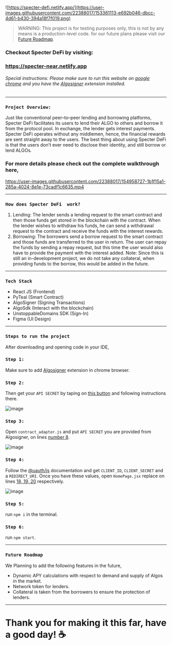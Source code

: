 ![https://specter-defi.netlify.app/](https://user-images.githubusercontent.com/22388017/153361113-e692b046-dbcc-4d61-b430-394a18f7f019.png)

> WARNING: This project is for testing purposes only, this is not by any means is a production-level code. for our future plans please visit our [Future Roadmap](https://github.com/Code-Decoders/algorant-defi-app#future-roadmap).

### Checkout Specter DeFi by visiting:
### https://specter-near.netlify.app
###### Special instructions: Please make sure to run this website on [google chrome](https://www.google.com/chrome/?brand=FHFK&gclid=Cj0KCQiAjJOQBhCkARIsAEKMtO340I7QAqj4f4aqz66DT7Ow74cSK-4a0zoFKXNDQHJWcXr0xeji5soaAvXlEALw_wcB&gclsrc=aw.ds) and you have the [Algosigner](https://www.purestake.com/technology/algosigner/) extension installed.

---

### `Project Overview:`
Just like conventional peer–to–peer lending and borrowing platforms, Specter DeFi facilitates its users to lend their ALGO to others and borrow it from the protocol pool.
In exchange, the lender gets interest payments. Specter DeFi operates without any middlemen, hence, the financial rewards are sent straight away to the users. The best thing about using Specter DeFi is that the users don’t ever need to disclose their identity, and still borrow or lend ALGOs.

### For more details please check out the complete walkthrough here,



https://user-images.githubusercontent.com/22388017/154958727-1b1f15a1-285a-4024-8e1e-73cadf1c6635.mp4



---

### `How does Specter DeFi  work?`
1. Lending:
The lender sends a lending request to the smart contract and then those funds get stored in the blockchain with the contract. When the lender wishes to withdraw his funds, he can send a withdrawal request to the contract and receive the funds with the interest rewards.
2. Borrowing:
The borrowers send a borrow request to the smart contract and those funds are transferred to the user in return. The user can repay the funds by sending a repay request, but this time the user would also have to provide the payment with the interest added.
Note: Since this is still an in-development project, we do not take any collateral, when providing funds to the borrow, this would be added in the future.

---

### `Tech Stack`
* React JS (Frontend)
* PyTeal (Smart Contract)
* AlgoSigner (Signing Transactions)
* AlgoSdk (Interact with the blockchain)
* UnstoppableDomains SDK (Sign-In)
* Figma (UI Design)

--- 

### `Steps to run the project`
After downloading and opening code in your IDE,
### `Step 1:`
Make sure to add [Algosigner](https://www.purestake.com/technology/algosigner/) extension in chrome browser.


### `Step 2:`
Then get your ```API SECRET``` by taping on [this button](https://developer.purestake.io/signup) and following instructions there.

![image](https://user-images.githubusercontent.com/22388017/153376786-7e921cc5-0593-4323-ab3f-0ad6f6813670.png)

### `Step 3:`
Open ```contract_adaptor.js``` and put ```API SECRET``` you are provided from Algosigner, on lines [number 8](https://github.com/Code-Decoders/specter-defi-algo/blob/dda90b8a0640f59d33cc26cb0d66fd3175ccc7c8/src/adaptor/contract_adaptor.js#L8).

![image](https://user-images.githubusercontent.com/22388017/153430779-1ac90920-69e4-4672-80f6-ff1d1a374811.png)

### `Step 4:`
Follow the [@uauth/js](https://www.npmjs.com/package/@uauth/js) documentation and get ```CLIENT_ID```, ```CLIENT_SECRET``` and a ```REDIRECT_URI```. Once you have these values, open ```HomePage.jsx``` replace on lines [18, 19, 20](https://github.com/Code-Decoders/specter-defi-algo/blob/dbf23c3ddc60c65ee288b7a7b3c04356f852b009/src/pages/HomePage.jsx#L17) respectively.

![image](https://user-images.githubusercontent.com/22388017/153379642-ef776495-229c-4929-a899-f1fbe24060a4.png)

### `Step 5:`
run `npm i` in the terminal.

### `Step 6:`
run `npm start`.

---

### `Future Roadmap`
We Planning to add the following features in the future,

* Dynamic APY calculations with respect to demand and supply of Algos in the market.
* Network token for lenders.
* Collateral is taken from the borrowers to ensure the protection of lenders.

---

# Thank you for making it this far, have a good day! :coffee:
